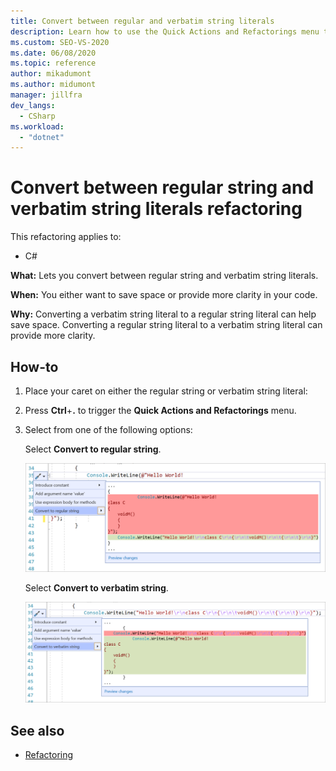```yaml
---
title: Convert between regular and verbatim string literals
description: Learn how to use the Quick Actions and Refactorings menu to convert between convert between regular string and verbatim string literals.
ms.custom: SEO-VS-2020
ms.date: 06/08/2020
ms.topic: reference
author: mikadumont
ms.author: midumont
manager: jillfra
dev_langs:
  - CSharp
ms.workload:
  - "dotnet"
---
```

# Convert between regular string and verbatim string literals refactoring

This refactoring applies to:

- C#

**What:** Lets you convert between regular string and verbatim string literals.

**When:** You either want to save space or provide more clarity in your code.

**Why:** Converting a verbatim string literal to a regular string literal can help save space. Converting a regular string literal to a verbatim string literal can provide more clarity.

## How-to

1. Place your caret on either the regular string or verbatim string literal:

2. Press **Ctrl**+**.** to trigger the **Quick Actions and Refactorings** menu.

3. Select from one of the following options:

    Select **Convert to regular string**.

    ![Convert to regular string](media/convert-to-regular-string.png)

    Select **Convert to verbatim string**.

    ![Convert to verbatim string](media/convert-to-verbatim-string.png)

## See also

- [Refactoring](../refactoring-in-visual-studio.md)